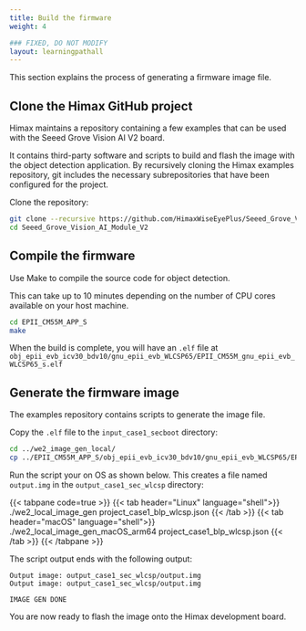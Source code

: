 ```yaml
---
title: Build the firmware
weight: 4

### FIXED, DO NOT MODIFY
layout: learningpathall
---
```


This section explains the process of generating a firmware image file.

## Clone the Himax GitHub project

Himax maintains a repository containing a few examples that can be used with the Seeed Grove Vision AI V2 board. 

It contains third-party software and scripts to build and flash the image with the object detection application. By recursively cloning the Himax examples repository, git includes the necessary subrepositories that have been configured for the project.

Clone the repository:

```bash
git clone --recursive https://github.com/HimaxWiseEyePlus/Seeed_Grove_Vision_AI_Module_V2.git
cd Seeed_Grove_Vision_AI_Module_V2
```

## Compile the firmware

Use Make to compile the source code for object detection. 

This can take up to 10 minutes depending on the number of CPU cores available on your host machine. 

```bash
cd EPII_CM55M_APP_S
make
```

When the build is complete, you will have an `.elf` file at `obj_epii_evb_icv30_bdv10/gnu_epii_evb_WLCSP65/EPII_CM55M_gnu_epii_evb_WLCSP65_s.elf` 

## Generate the firmware image

The examples repository contains scripts to generate the image file. 

Copy the `.elf` file to the `input_case1_secboot` directory:

```bash
cd ../we2_image_gen_local/
cp ../EPII_CM55M_APP_S/obj_epii_evb_icv30_bdv10/gnu_epii_evb_WLCSP65/EPII_CM55M_gnu_epii_evb_WLCSP65_s.elf input_case1_secboot/
```

Run the script your on OS as shown below. This creates a file named `output.img` in the `output_case1_sec_wlcsp` directory:


{{< tabpane code=true >}}
  {{< tab header="Linux" language="shell">}}
./we2_local_image_gen project_case1_blp_wlcsp.json
  {{< /tab >}}
  {{< tab header="macOS" language="shell">}}
./we2_local_image_gen_macOS_arm64 project_case1_blp_wlcsp.json
  {{< /tab >}}
{{< /tabpane >}}

The script output ends with the following output:

```output
Output image: output_case1_sec_wlcsp/output.img
Output image: output_case1_sec_wlcsp/output.img

IMAGE GEN DONE
```

You are now ready to flash the image onto the Himax development board.